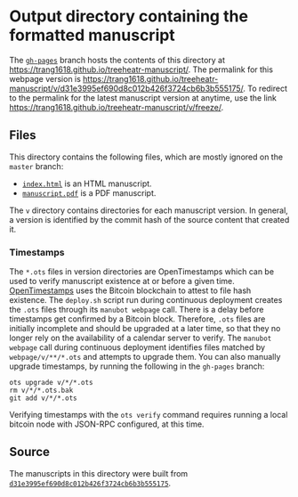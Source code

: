 # Output directory containing the formatted manuscript

The [`gh-pages`](https://github.com/trang1618/treeheatr-manuscript/tree/gh-pages) branch hosts the contents of this directory at <https://trang1618.github.io/treeheatr-manuscript/>.
The permalink for this webpage version is <https://trang1618.github.io/treeheatr-manuscript/v/d31e3995ef690d8c012b426f3724cb6b3b555175/>.
To redirect to the permalink for the latest manuscript version at anytime, use the link <https://trang1618.github.io/treeheatr-manuscript/v/freeze/>.

## Files

This directory contains the following files, which are mostly ignored on the `master` branch:

+ [`index.html`](index.html) is an HTML manuscript.
+ [`manuscript.pdf`](manuscript.pdf) is a PDF manuscript.

The `v` directory contains directories for each manuscript version.
In general, a version is identified by the commit hash of the source content that created it.

### Timestamps

The `*.ots` files in version directories are OpenTimestamps which can be used to verify manuscript existence at or before a given time.
[OpenTimestamps](https://opentimestamps.org/) uses the Bitcoin blockchain to attest to file hash existence.
The `deploy.sh` script run during continuous deployment creates the `.ots` files through its `manubot webpage` call.
There is a delay before timestamps get confirmed by a Bitcoin block.
Therefore, `.ots` files are initially incomplete and should be upgraded at a later time, so that they no longer rely on the availability of a calendar server to verify.
The `manubot webpage` call during continuous deployment identifies files matched by `webpage/v/**/*.ots` and attempts to upgrade them.
You can also manually upgrade timestamps, by running the following in the `gh-pages` branch:

```shell
ots upgrade v/*/*.ots
rm v/*/*.ots.bak
git add v/*/*.ots
```

Verifying timestamps with the `ots verify` command requires running a local bitcoin node with JSON-RPC configured, at this time.

## Source

The manuscripts in this directory were built from
[`d31e3995ef690d8c012b426f3724cb6b3b555175`](https://github.com/trang1618/treeheatr-manuscript/commit/d31e3995ef690d8c012b426f3724cb6b3b555175).
